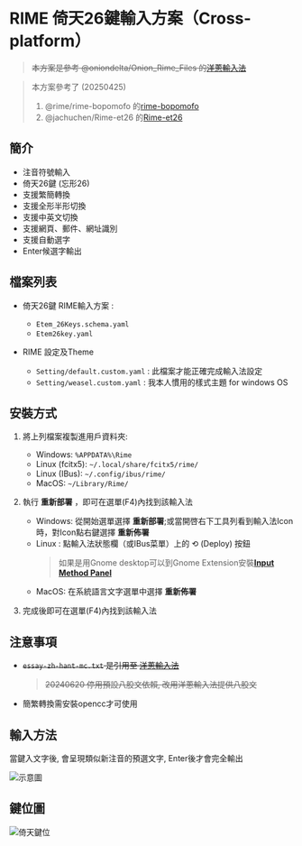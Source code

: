 # RIME 倚天26鍵輸入方案（Cross-platform）

> ~~本方案是參考 @oniondelta/Onion_Rime_Files 的[洋蔥輸入法](https://github.com/oniondelta/Onion_Rime_Files)~~

> 本方案參考了 (20250425)
>
> 1. @rime/rime-bopomofo 的[rime-bopomofo](https://github.com/rime/rime-bopomofo)
> 1. @jachuchen/Rime-et26 的[Rime-et26](https://github.com/jachuchen/Rime-et26)

## 簡介

- 注音符號輸入
- 倚天26鍵 (忘形26)
- 支援繁簡轉換
- 支援全形半形切換
- 支援中英文切換
- 支援網頁、郵件、網址識別
- 支援自動選字
- Enter候選字輸出

## 檔案列表

- 倚天26鍵 RIME輸入方案 :
    - `Etem_26Keys.schema.yaml`
    - `Etem26key.yaml`

- RIME 設定及Theme
    - `Setting/default.custom.yaml` : 此檔案才能正確完成輸入法設定
    - `Setting/weasel.custom.yaml` : 我本人慣用的樣式主題 for windows OS

## 安裝方式

1. 將上列檔案複製進用戶資料夾:
   - Windows: `%APPDATA%\Rime`
   - Linux (fcitx5): `~/.local/share/fcitx5/rime/`
   - Linux (IBus): `~/.config/ibus/rime/`
   - MacOS: `~/Library/Rime/`

2. 執行 **重新部署** ，即可在選單(F4)內找到該輸入法
   - Windows: 從開始選單選擇 **重新部署**;或當開啓右下工具列看到輸入法Icon時，對Icon點右鍵選擇 **重新佈署**
   - Linux : 點輸入法狀態欄（或IBus菜單）上的 ⟲ (Deploy) 按鈕
      > 如果是用Gnome desktop可以到Gnome Extension安裝[**Input Method Panel**](https://extensions.gnome.org/extension/261/kimpanel/)
   - MacOS: 在系統語言文字選單中選擇 **重新佈署**

3. 完成後即可在選單(F4)內找到該輸入法

## 注意事項

- ~~`essay-zh-hant-mc.txt` 是引用至 [洋蔥輸入法](https://github.com/oniondelta/Onion_Rime_Files/blob/main/allfiles/essay-zh-hant-mc.txt)~~  
  > ~~20240620 停用預設八股文依賴, 改用洋蔥輸入法提供八股文~~
- 簡繁轉換需安裝opencc才可使用

## 輸入方法

當鍵入文字後, 會呈現類似新注音的預選文字, Enter後才會完全輸出

![示意圖](https://github.com/user-attachments/assets/dfb58cdc-e197-4e79-be2c-97cfcc4efac0)

## 鍵位圖

![倚天鍵位](https://user-images.githubusercontent.com/33840759/129006031-ba7e1b72-7a5f-4d84-8bf8-8fd45d92310d.jpg)
